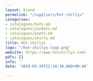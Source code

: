 ```yaml
---
layout: brand
permalink: "/suppliers/hot-chillys"
categories:
- catalogues/hats.md
- catalogues/jackets.md
- catalogues/pants.md
- catalogues/shirts.md
title: Hot Chillys
logo: "/hot-chillys-logo.png"
website: https://www.hotchillys.com/
pdfs: []
info: ''
date: '2019-03-29T22:28:38.000+00:00'

---
```

